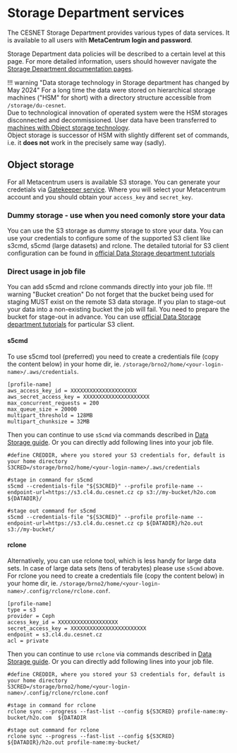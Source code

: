 # Storage Department services

The CESNET Storage Department provides various types of data services. It is available to all users with **MetaCentrum login and password**.

Storage Department data policies will be described to a certain level at this page. For more detailed information, users should however navigate the [Storage Department documentation pages](https://docs.du.cesnet.cz).

<!--
## Tape storage

!!! info "Data archiving and backup is not MetaCentrum service"
    From within MetaCentrum frontend, users can **ssh**/**scp** to Storage Department infrastructure. Information in this section is a rough overview of data services provided by Cesnet Storage Department. In case of problems/questions, we recommend to [contact Cesnet Storage Department](https://du.cesnet.cz/en/o_nas/start).

![pic](meta-vs-du-dirs.jpg)

Underlying infrastructure in Storage Department are **servers with hierarchical storage policy**. To increase redundancy of data, these discs contain several layers of storage media: first layer is a disk array, lower layers are made of MAIDs (Massive Array of Idle Drives) or magnetic tape libraries.

- Lower layers have bigger capacity but slower access times.
- Data are moved automatically among these layers based on their last usage.
- The most important consequence from the user's point of view is that the access to unused data may be slower than to the recently used ones.

**Current Storage Department servers**

| Server name | Mounted at | Note |
|-------------|------------|-------|
| storage-du-cesnet.metacentrum.cz | /storage/du-cesnet/ | for all Metacentrum users |
| storage-brno14.ceitec.metacentrum.cz | /storage/brno14-ceitec/ | for NCBR/CEITEC users only |

!!! warning
    Never leave data directly in the home, i.e. in` /storage/du-cesnet/home/META_username/`. The home directory should serve only to keep SSH keys, making links to directories with the actual data and other configuration files. To enforce this, there is tiny quota set on home directory (see further [info on Cesnet data storage service pages](https://du.cesnet.cz/en/navody/home-migrace-plzen/start)).

### Backup

- `/storage/du-cesnet/home/META_username/VO_metacentrum-tape_tape/`
- Use this option to backup data to protect data in case primary data are lost.
- Typically these data need not to be kept for a very long time.
- Files older than 12 months are automatically removed (they are considered as "expired").

### Archiving

- `/storage/du-cesnet/home/META_username/VO_metacentrum-tape_tape-archive/`
- Use this option to archive data you want to keep "forever".
- The directory has user quota set for volume of data and/or number of files.
- The data are not removed after a time (they do not "expire").
-->
!!! warning "Data storage technology in Storage department has changed by May 2024"
    For a long time the data were stored on hierarchical storage machines ("HSM" for short) with a directory structure accessible from `/storage/du-cesnet`.<br/> Due to technological innovation of operated system were the HSM storages disconnected and decommissioned. User data have been transferred to [machines with Object storage technology](https://docs.du.cesnet.cz/en/object-storage-s3/s3-service).<br/> Object storage is successor of HSM with slightly different set of commands, i.e. it **does not** work in the precisely same way (sadly).

<!--
!!! tip "Ask <du-support@cesnet.cz> for help, they are prepared for many questions from users"
    Object storage is a different paradigm than good old Linux filesystem, so yes, this is a big change for most of our users and not a very easy one to grasp. The people in Storage department know this and they are prepared to answer your questions.<br/> Please be aware that MetaCentrum user support (<meta@cesnet.cz>) can provide only limited advice as the data storage is out of the scope of MetaCentrum services.

Below you will find short description of main object storage (S3) command and usage.
-->

## Object storage
For all Metacentrum users is available S3 storage. You can generate your credetials via [Gatekeeper service](https://access.du.cesnet.cz/#/). Where you will select your Metacentrum account and you should obtain your `access_key` and `secret_key`.

### Dummy storage - use when you need comonly store your data

You can use the S3 storage as dummy storage to store your data. You can use your credentials to configure some of the supported S3 client like s3cmd, s5cmd (large datasets) and rclone. The detailed tutorial for S3 client configuration can be found in [official Data Storage department tutorials](https://docs.du.cesnet.cz/en/object-storage-s3/s3-clients)

### Direct usage in job file
You can add s5cmd and rclone commands directly into your job file.
!!! warning "Bucket creation"
    Do not forget that the bucket being used for staging MUST exist on the remote S3 data storage. If you plan to stage-out your data into a non-existing bucket the job will fail. You need to prepare the bucket for stage-out in advance. You can use [official Data Storage department tutorials](https://docs.du.cesnet.cz/en/object-storage-s3/s3-clients) for particular S3 client.

#### s5cmd
To use s5cmd tool (preferred) you need to create a credentials file (copy the content below) in your home dir, ie. `/storage/brno2/home/<your-login-name>/.aws/credentials`.

```
[profile-name]
aws_access_key_id = XXXXXXXXXXXXXXXXXXXXX
aws_secret_access_key = XXXXXXXXXXXXXXXXXXXXX
max_concurrent_requests = 200
max_queue_size = 20000
multipart_threshold = 128MB
multipart_chunksize = 32MB
```

Then you can continue to use `s5cmd` via commands described in [Data Storage guide](https://docs.du.cesnet.cz/en/object-storage-s3/s5cmd). Or you can directly add following lines into your job file.

```
#define CREDDIR, where you stored your S3 credentials for, default is your home directory
S3CRED=/storage/brno2/home/<your-login-name>/.aws/credentials

#stage in command for s5cmd
s5cmd --credentials-file "${S3CRED}" --profile profile-name --endpoint-url=https://s3.cl4.du.cesnet.cz cp s3://my-bucket/h2o.com ${DATADIR}/

#stage out command for s5cmd
s5cmd --credentials-file "${S3CRED}" --profile profile-name --endpoint-url=https://s3.cl4.du.cesnet.cz cp ${DATADIR}/h2o.out s3://my-bucket/
```

#### rclone

Alternatively, you can use rclone tool, which is less handy for large data sets. In case of large data sets (tens of terabytes) please use `s5cmd` above. For rclone you need to create a credentials file (copy the content below) in your home dir, ie. `/storage/brno2/home/<your-login-name>/.config/rclone/rclone.conf`.

```
[profile-name]
type = s3
provider = Ceph
access_key_id = XXXXXXXXXXXXXXXXXXX
secret_access_key = XXXXXXXXXXXXXXXXXXXXXXXX
endpoint = s3.cl4.du.cesnet.cz
acl = private
```

Then you can continue to use `rclone` via commands described in [Data Storage guide](https://docs.du.cesnet.cz/en/object-storage-s3/rclone). Or you can directly add following lines into your job file.

```
#define CREDDIR, where you stored your S3 credentials for, default is your home directory
S3CRED=/storage/brno2/home/<your-login-name>/.config/rclone/rclone.conf

#stage in command for rclone
rclone sync --progress --fast-list --config ${S3CRED} profile-name:my-bucket/h2o.com  ${DATADIR

#stage out command for rclone
rclone sync --progress --fast-list --config ${S3CRED} ${DATADIR}/h2o.out profile-name:my-bucket/

